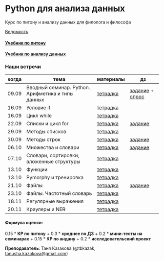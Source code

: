 # Python для анализа данных

Курс по питону и анализу данных для филолога и философа

[Ведомость](https://docs.google.com/spreadsheets/d/1UPYKmbIIMYooy7m4CO-TMsMVk-JaeyHUoIJ68nZTZxQ/edit?usp=sharing)

#### [Учебник по питону](https://edu.hse.ru/course/view.php?id=133389)
#### [Учебник по анализу данных](https://edu.hse.ru/course/view.php?id=136231)

### Наши встречи
|когда|тема|материалы|дз|
|---|---|---|---|
|09.09|Вводный семинар. Python. Арифметика и типы данных| [тетрадка](https://github.com/tbkazakova/python-datan_2023_minor/blob/main/sem/230909_python_intro_arithmetic.ipynb)|[задание](https://github.com/tbkazakova/python-datan_2023_minor/blob/main/HW/HW1.ipynb) + [опрос](https://forms.gle/UbNtY9HHbRBaSz9KA)|
|16.09|Условие if| [тетрадка](https://github.com/tbkazakova/python-datan_2023_minor/blob/main/sem/230916_ifelsebool.ipynb)||
|16.09|Цикл while| [тетрадка](https://github.com/tbkazakova/python-datan_2023_minor/blob/main/sem/230916_while.ipynb)||
|22.09|Списки и цикл for| [тетрадка](https://github.com/tbkazakova/python-datan_2023_minor/blob/main/sem/230922_listfor.ipynb)|[задание](https://github.com/tbkazakova/python-datan_2023_minor/blob/main/HW/HW2.ipynb)|
|29.09|Методы списков| [тетрадка](https://github.com/tbkazakova/python-datan_2023_minor/blob/main/sem/230929_methods.ipynb)||
|30.09|Методы строк| [тетрадка](https://github.com/tbkazakova/python-datan_2023_minor/blob/main/sem/230930_strmethods.ipynb)|[задание](https://github.com/tbkazakova/python-datan_2023_minor/blob/main/HW/HW3.ipynb)|
|06.10|Множества и словари| [тетрадка](https://github.com/tbkazakova/python-datan_2023_minor/blob/main/sem/231006_setdict.ipynb)|[задание](https://github.com/tbkazakova/python-datan_2023_minor/blob/main/HW/HW4.md)|
|07.10|Словари, сортировки, вложенные структуры| [тетрадка](https://github.com/tbkazakova/python-datan_2023_minor/blob/main/sem/231007_dict_sort_structures.ipynb)||
|13.10|Функции|[тетрадка](https://github.com/tbkazakova/python-datan_2023_minor/blob/main/sem/231013_function.ipynb)||
|13.10|Pymorphy и тренировка|[тетрадка](https://github.com/tbkazakova/python-datan_2023_minor/blob/main/sem/231013_pymorphy_training.ipynb)||
|21.10|Файлы|[тетрадка](https://github.com/tbkazakova/python-datan_2023_minor/blob/main/sem/231021_files.ipynb)|[задание](https://github.com/tbkazakova/python-datan_2023_minor/blob/main/HW/HW5.ipynb)|
|23.10|Файлы. Частотный словарь|[тетрадка](https://github.com/tbkazakova/python-datan_2023_minor/blob/main/sem/231021_files%26freqdict.ipynb)||
|18.11|Регулярные выражения|[тетрадка](https://github.com/tbkazakova/python-datan_2023_minor/blob/main/sem/231118_re.ipynb)||
|20.11|Краулеры и NER|[тетрадка](https://github.com/tbkazakova/python-datan_2023_minor/blob/main/sem/231120_html%26NER.ipynb)||


#### Формула оценки:
0.15 * **КР по питону** + 0.3 * **среднее по ДЗ** + 0.2 * **мини-тесты на семинарах** + 0.15 * **КР по андану** + 0.2 * **исследовательский проект**

**Преподаватель**: Таня Казакова (@tbkazak, tanusha.kazakova@gmail.com)
